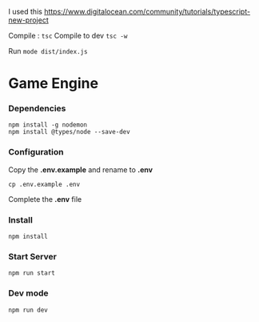 I used this https://www.digitalocean.com/community/tutorials/typescript-new-project

Compile : `tsc`
Compile to dev `tsc -w`

Run `mode dist/index.js`



# Game Engine

### Dependencies

```
npm install -g nodemon
npm install @types/node --save-dev
```

### Configuration

Copy the **.env.example** and rename to **.env**
```
cp .env.example .env
```
Complete the **.env** file 

### Install

```
npm install
```

### Start Server

```
npm run start
```

### Dev mode

```
npm run dev
```


